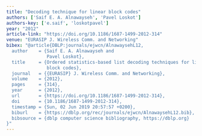 ```yaml
---
title: "Decoding technique for linear block codes"
authors: ['Saif E. A. Alnawayseh', 'Pavel Loskot']
authors-key: ['e.saif', 'loskotpavel']
year: "2012"
article-link: "https://doi.org/10.1186/1687-1499-2012-314"
venue: "EURASIP J. Wireless Comm. and Networking"
bibex: "@article{DBLP:journals/ejwcn/AlnawaysehL12,
  author    = {Saif E. A. Alnawayseh and
               Pavel Loskot},
  title     = {Ordered statistics-based list decoding techniques for linear binary
               block codes},
  journal   = {{EURASIP} J. Wireless Comm. and Networking},
  volume    = {2012},
  pages     = {314},
  year      = {2012},
  url       = {https://doi.org/10.1186/1687-1499-2012-314},
  doi       = {10.1186/1687-1499-2012-314},
  timestamp = {Sun, 02 Jun 2019 20:57:57 +0200},
  biburl    = {https://dblp.org/rec/journals/ejwcn/AlnawaysehL12.bib},
  bibsource = {dblp computer science bibliography, https://dblp.org}
}"
---
```

